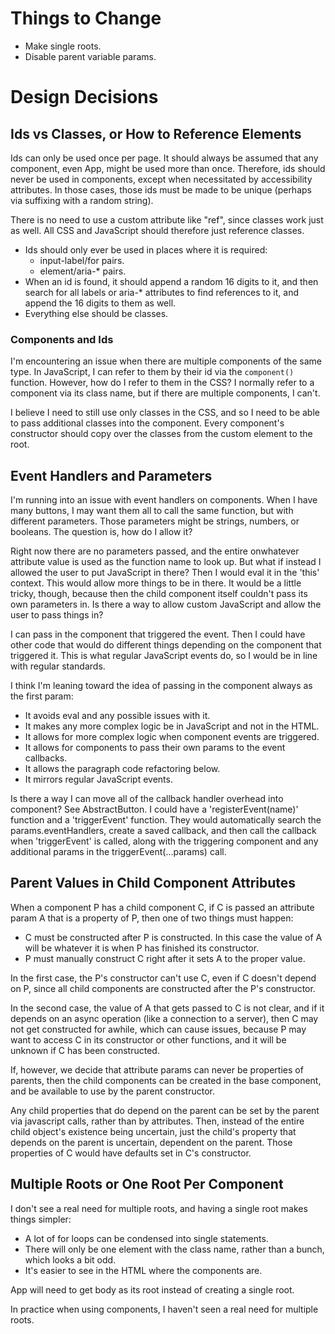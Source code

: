 # Things to Change

* Make single roots.
* Disable parent variable params.

# Design Decisions

## Ids vs Classes, or How to Reference Elements

Ids can only be used once per page. It should always be assumed that any component, even App, might be used more than once. Therefore, ids should never be used in components, except when necessitated by accessibility attributes. In those cases, those ids must be made to be unique (perhaps via suffixing with a random string).

There is no need to use a custom attribute like "ref", since classes work just as well. All CSS and JavaScript should therefore just reference classes.

* Ids should only ever be used in places where it is required:
  * input-label/for pairs.
  * element/aria-* pairs.
* When an id is found, it should append a random 16 digits to it, and then search for all labels or aria-* attributes to find references to it, and append the 16 digits to them as well.
* Everything else should be classes.

### Components and Ids

I'm encountering an issue when there are multiple components of the same type. In JavaScript, I can refer to them by their id via the `component()` function. However, how do I refer to them in the CSS? I normally refer to a component via its class name, but if there are multiple components, I can't.

I believe I need to still use only classes in the CSS, and so I need to be able to pass additional classes into the component. Every component's constructor should copy over the classes from the custom element to the root.

## Event Handlers and Parameters

I'm running into an issue with event handlers on components. When I have many buttons, I may want them all to call the same function, but with different parameters. Those parameters might be strings, numbers, or booleans. The question is, how do I allow it?

Right now there are no parameters passed, and the entire onwhatever attribute value is used as the function name to look up. But what if instead I allowed the user to put JavaScript in there? Then I would eval it in the 'this' context. This would allow more things to be in there. It would be a little tricky, though, because then the child component itself couldn't pass its own parameters in. Is there a way to allow custom JavaScript and allow the user to pass things in?

I can pass in the component that triggered the event. Then I could have other code that would do different things depending on the component that triggered it. This is what regular JavaScript events do, so I would be in line with regular standards.

I think I'm leaning toward the idea of passing in the component always as the first param:
* It avoids eval and any possible issues with it.
* It makes any more complex logic be in JavaScript and not in the HTML.
* It allows for more complex logic when component events are triggered.
* It allows for components to pass their own params to the event callbacks.
* It allows the paragraph code refactoring below.
* It mirrors regular JavaScript events.

Is there a way I can move all of the callback handler overhead into component? See AbstractButton. I could have a 'registerEvent(name)' function and a 'triggerEvent' function. They would automatically search the
params.eventHandlers, create a saved callback, and then call the callback when 'triggerEvent' is called, along with the triggering component and any additional params in the triggerEvent(...params) call.

## Parent Values in Child Component Attributes

When a component P has a child component C, if C is passed an attribute param A that is a property of P, then one of two things must happen:
* C must be constructed after P is constructed. In this case the value of A will be whatever it is when P has finished its constructor.
* P must manually construct C right after it sets A to the proper value.

In the first case, the P's constructor can't use C, even if C doesn't depend on P, since all child components are constructed after the P's constructor.

In the second case, the value of A that gets passed to C is not clear, and if it depends on an async operation (like a connection to a server), then C may not get constructed for awhile, which can cause issues, because P may want to access C in its constructor or other functions, and it will be unknown if C has been constructed.

If, however, we decide that attribute params can never be properties of parents, then the child components can be created in the base component, and be available to use by the parent constructor.

Any child properties that do depend on the parent can be set by the parent via javascript calls, rather than by attributes. Then, instead of the entire child object's existence being uncertain, just the child's property that depends on the parent is uncertain, dependent on the parent. Those properties of C would have defaults set in C's constructor.

## Multiple Roots or One Root Per Component

I don't see a real need for multiple roots, and having a single root makes things simpler:
* A lot of for loops can be condensed into single statements.
* There will only be one element with the class name, rather than a bunch, which looks a bit odd.
* It's easier to see in the HTML where the components are.

App will need to get body as its root instead of creating a single root.

In practice when using components, I haven't seen a real need for multiple roots.
